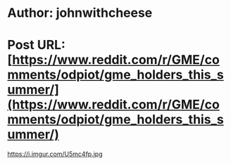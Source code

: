 # Author: johnwithcheese
# Post URL: [https://www.reddit.com/r/GME/comments/odpiot/gme_holders_this_summer/](https://www.reddit.com/r/GME/comments/odpiot/gme_holders_this_summer/)


https://i.imgur.com/U5mc4fp.jpg